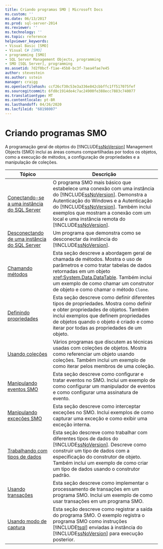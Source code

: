 ```yaml
---
title: Criando programas SMO | Microsoft Docs
ms.custom: ''
ms.date: 06/13/2017
ms.prod: sql-server-2014
ms.reviewer: ''
ms.technology: ''
ms.topic: reference
helpviewer_keywords:
- Visual Basic [SMO]
- Visual C# [SMO]
- programming [SMO]
- SQL Server Management Objects, programming
- SMO [SQL Server], programming
ms.assetid: 7d2f0bcf-f1ae-45b8-bc3f-7aea4fae7e45
author: stevestein
ms.author: sstein
manager: craigg
ms.openlocfilehash: ccf26cf30c53e3a336e842cbbffc1ff517075fef
ms.sourcegitcommit: 6fd8c1914de4c7ac24900fe388ecc7883c740077
ms.translationtype: MT
ms.contentlocale: pt-BR
ms.lasthandoff: 04/26/2020
ms.locfileid: "68198007"
---
```

# <a name="creating-smo-programs"></a>Criando programas SMO
  A programação geral de objetos do [!INCLUDE[ssNoVersion](../../../includes/ssnoversion-md.md)] Management Objects (SMO) inclui as áreas comuns compartilhadas por todos os objetos, como a execução de métodos, a configuração de propriedades e a manipulação de coleções.  
  
|Tópico|Descrição|  
|-----------|-----------------|  
|[Conectando-se a uma instância do SQL Server](connecting-to-an-instance-of-sql-server.md)|O programa SMO mais básico que estabelece uma conexão com uma instância do [!INCLUDE[ssNoVersion](../../../includes/ssnoversion-md.md)]. Demonstra a Autenticação do Windows e a Autenticação do [!INCLUDE[ssNoVersion](../../../includes/ssnoversion-md.md)]. Também inclui exemplos que mostram a conexão com um local e uma instância remota do [!INCLUDE[ssNoVersion](../../../includes/ssnoversion-md.md)].|  
|[Desconectando de uma instância do SQL Server](disconnecting-from-an-instance-of-sql-server.md)|Um programa que demonstra como se desconectar da instância do [!INCLUDE[ssNoVersion](../../../includes/ssnoversion-md.md)].|  
|[Chamando métodos](calling-methods.md)|Esta seção descreve a abordagem geral de chamada de métodos. Mostra o uso de parâmetros e como tratar tabelas de dados retornadas em um objeto <xref:System.Data.DataTable>. Também inclui um exemplo de como chamar um construtor de objeto e como chamar o método `Clone`.|  
|[Definindo propriedades](setting-properties-smo.md)|Esta seção descreve como definir diferentes tipos de propriedades. Mostra como definir e obter propriedades de objetos. Também inclui exemplos que definem propriedades de objetos quando o objeto é criado e como iterar por todas as propriedades de um objeto.|  
|[Usando coleções](using-collections.md)|Vários programas que discutem as técnicas usadas com coleções de objetos. Mostra como referenciar um objeto usando coleções. Também inclui um exemplo de como iterar pelos membros de uma coleção.|  
|[Manipulando eventos SMO](handling-smo-events.md)|Esta seção descreve como configurar e tratar eventos no SMO. Inclui um exemplo de como configurar um manipulador de eventos e como configurar uma assinatura de evento.|  
|[Manipulando exceções SMO](handling-smo-exceptions.md)|Esta seção descreve como interceptar exceções no SMO. Inclui exemplos de como capturar uma exceção e como exibir uma exceção interna.|  
|[Trabalhando com tipos de dados](working-with-data-types.md)|Esta seção descreve como trabalhar com diferentes tipos de dados do [!INCLUDE[ssNoVersion](../../../includes/ssnoversion-md.md)]. Descreve como construir um tipo de dados com a especificação do construtor de objeto. Também inclui um exemplo de como criar um tipo de dados usando o construtor padrão.|  
|[Usando transações](using-transactions.md)|Esta seção descreve como implementar o processamento de transações em um programa SMO. Inclui um exemplo de como usar transações em um programa SMO.|  
|[Usando modo de captura](using-capture-mode.md)|Esta seção descreve como registrar a saída do programa SMO. O exemplo registra o programa SMO como instruções [!INCLUDE[tsql](../../../includes/tsql-md.md)] enviadas à instância do [!INCLUDE[ssNoVersion](../../../includes/ssnoversion-md.md)] para execução posterior.|  
  
  
